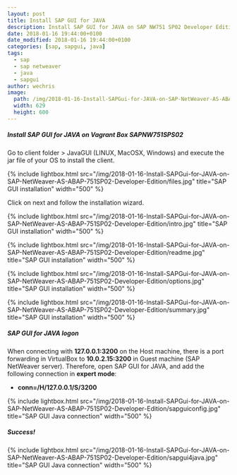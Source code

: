 ```yaml
---
layout: post
title: Install SAP GUI for JAVA 
description: Install SAP GUI for JAVA on SAP NW751 SP02 Developer Edition.
date: 2018-01-16 19:44:00+0100
date_modified: 2018-01-16 19:44:00+0100
categories: [sap, sapgui, java]
tags:
  - sap
  - sap netweaver
  - java
  - sapgui
author: wechris
image:
  path: /img/2018-01-16-Install-SAPGui-for-JAVA-on-SAP-NetWeaver-AS-ABAP-751SP02-Developer-Edition/sapgui4java.jpg
  width: 629
  height: 600
---
```

##### Install SAP GUI for JAVA on Vagrant Box SAPNW751SPS02

Go to client folder > JavaGUI (LINUX, MacOSX, Windows) and execute the jar file of your OS to install the client.

{% include lightbox.html src="/img/2018-01-16-Install-SAPGui-for-JAVA-on-SAP-NetWeaver-AS-ABAP-751SP02-Developer-Edition/files.jpg" title="SAP GUI installation" width="500" %}

Click on next and follow the installation wizard.

{% include lightbox.html src="/img/2018-01-16-Install-SAPGui-for-JAVA-on-SAP-NetWeaver-AS-ABAP-751SP02-Developer-Edition/intro.jpg" title="SAP GUI installation" width="500" %}

{% include lightbox.html src="/img/2018-01-16-Install-SAPGui-for-JAVA-on-SAP-NetWeaver-AS-ABAP-751SP02-Developer-Edition/readme.jpg" title="SAP GUI installation" width="500" %}

{% include lightbox.html src="/img/2018-01-16-Install-SAPGui-for-JAVA-on-SAP-NetWeaver-AS-ABAP-751SP02-Developer-Edition/options.jpg" title="SAP GUI installation" width="500" %}

{% include lightbox.html src="/img/2018-01-16-Install-SAPGui-for-JAVA-on-SAP-NetWeaver-AS-ABAP-751SP02-Developer-Edition/summary.jpg" title="SAP GUI installation" width="500" %}

##### SAP GUI for JAVA logon

When connecting with **127.0.0.1:3200** on the Host machine, there is a port forwarding in VirtualBox to **10.0.2.15:3200** in Guest machine (SAP NetWeaver server). Therefore, open SAP GUI for JAVA, and add the following connection in __expert mode__:
- **conn=/H/127.0.0.1/S/3200**

{% include lightbox.html src="/img/2018-01-16-Install-SAPGui-for-JAVA-on-SAP-NetWeaver-AS-ABAP-751SP02-Developer-Edition/sapguiconfig.jpg" title="SAP GUI Java connection" width="500" %}

##### Success!

{% include lightbox.html src="/img/2018-01-16-Install-SAPGui-for-JAVA-on-SAP-NetWeaver-AS-ABAP-751SP02-Developer-Edition/sapgui4java.jpg" title="SAP GUI Java connection" width="500" %}